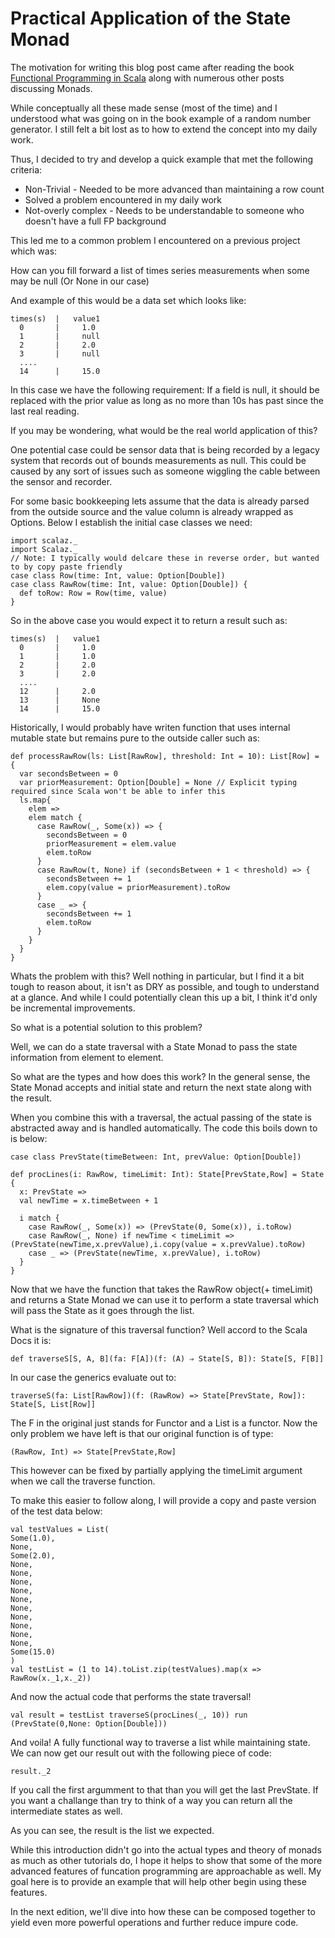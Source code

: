 Practical Application of the State Monad 
======================================== 

The motivation for writing this blog post came after reading the book [Functional Programming in Scala][1] along with numerous other posts discussing Monads. 

While conceptually all these made sense (most of the time) and I understood what was going on in the book example of a random number generator.
I still felt a bit lost as to how to extend the concept into my daily work. 

Thus, I decided to try and develop a quick example that met the following criteria: 

  * Non-Trivial - Needed to be more advanced than maintaining a row count 
  * Solved a problem encountered in my daily work 
  * Not-overly complex - Needs to be understandable to someone who doesn't have a full FP background 

This led me to a common problem I encountered on a previous project which was: 

How can you fill forward a list of times series measurements when some may be null (Or None in our case) 

And example of this would be a data set which looks like: 
``` 
times(s)  |   value1 
  0       |     1.0 
  1       |     null 
  2       |     2.0 
  3       |     null 
  .... 
  14      |     15.0 
``` 

In this case we have the following requirement: 
  If a field is null, it should be replaced with the prior value as long as no more than 10s has past since the last real reading. 
  
If you may be wondering, what would be the real world application of this? 
  
One potential case could be sensor data that is being recorded by a legacy system that records out of bounds measurements as null. 
This could be caused by any sort of issues such as someone wiggling the cable between the sensor and recorder.  
 
For some basic bookkeeping lets assume that the data is already parsed from the outside source and the value column is already wrapped as Options. 
Below I establish the initial case classes we need: 

``` 
import scalaz._
import Scalaz._
// Note: I typically would delcare these in reverse order, but wanted to by copy paste friendly 
case class Row(time: Int, value: Option[Double]) 
case class RawRow(time: Int, value: Option[Double]) {
  def toRow: Row = Row(time, value)
}
``` 

So in the above case you would expect it to return a result such as: 
```
times(s)  |   value1 
  0       |     1.0 
  1       |     1.0 
  2       |     2.0 
  3       |     2.0 
  .... 
  12      |     2.0 
  13      |     None
  14      |     15.0 
``` 

Historically, I would probably have writen function that uses internal mutable state but remains pure to the outside caller such as: 

```
def processRawRow(ls: List[RawRow], threshold: Int = 10): List[Row] = {
  var secondsBetween = 0
  var priorMeasurement: Option[Double] = None // Explicit typing required since Scala won't be able to infer this 
  ls.map{
    elem => 
    elem match {
      case RawRow(_, Some(x)) => {
        secondsBetween = 0
        priorMeasurement = elem.value
        elem.toRow
      }
      case RawRow(t, None) if (secondsBetween + 1 < threshold) => {
        secondsBetween += 1
        elem.copy(value = priorMeasurement).toRow
      }
      case _ => {
        secondsBetween += 1
        elem.toRow
      }
    }
  }
}

``` 

Whats the problem with this? Well nothing in particular, but I find it a bit tough to reason about, it isn't as DRY as possible, and tough to understand at a glance. 
And while I could potentially clean this up a bit, I think it'd only be incremental improvements. 
 
So what is a potential solution to this problem? 

Well, we can do a state traversal with a State Monad to pass the state information from element to element. 

So what are the types and how does this work? In the general sense, the State Monad accepts and initial state and return the next state along with the result. 

When you combine this with a traversal, the actual passing of the state is abstracted away and is handled automatically. The code this boils down to is below: 
 
``` 
case class PrevState(timeBetween: Int, prevValue: Option[Double])

def procLines(i: RawRow, timeLimit: Int): State[PrevState,Row] = State {
  x: PrevState =>
  val newTime = x.timeBetween + 1

  i match {
    case RawRow(_, Some(x)) => (PrevState(0, Some(x)), i.toRow)
    case RawRow(_, None) if newTime < timeLimit => (PrevState(newTime,x.prevValue),i.copy(value = x.prevValue).toRow)
    case _ => (PrevState(newTime, x.prevValue), i.toRow)
  }
} 
``` 

Now that we have the function that takes the RawRow object(+ timeLimit) and returns a State Monad we can use it to perform a state traversal which will pass the State as it goes through the list. 

What is the signature of this traversal function? Well accord to the Scala Docs it is: 
``` 
def traverseS[S, A, B](fa: F[A])(f: (A) ⇒ State[S, B]): State[S, F[B]]
``` 

In our case the generics evaluate out to: 
```
traverseS(fa: List[RawRow])(f: (RawRow) => State[PrevState, Row]): State[S, List[Row]]
``` 

The F in the original just stands for Functor and a List is a functor. Now the only problem we have left is that our original function is of type: 
``` 
(RawRow, Int) => State[PrevState,Row]
``` 
This however can be fixed by partially applying the timeLimit argument when we call the traverse function. 

To make this easier to follow along, I will provide a copy and paste version of the test data below: 
```
val testValues = List(
Some(1.0),
None,
Some(2.0),
None,
None,
None,
None,
None,
None,
None,
None,
None,
None,
Some(15.0)
)
val testList = (1 to 14).toList.zip(testValues).map(x => RawRow(x._1,x._2))
```

And now the actual code that performs the state traversal! 
``` 
val result = testList traverseS(procLines(_, 10)) run (PrevState(0,None: Option[Double]))
``` 

And voila! A fully functional way to traverse a list while maintaining state. We can now get our result out with the following piece of code: 
``` 
result._2
```
If you call the first argumment to that than you will get the last PrevState. If you want a challange than try to think of a way you can return all the intermediate states as well. 

As you can see, the result is the list we expected. 

While this introduction didn't go into the actual types and theory of monads as much as other tutorials do, I hope it helps to show that some of the more advanced features of funcation programming are approachable as well. My goal here is to provide an example that will help other begin using these features. 

In the next edition, we'll dive into how these can be composed together to yield even more powerful operations and further reduce impure code.


[1]: https://www.amazon.com/Functional-Programming-Scala-Paul-Chiusano/dp/1617290653